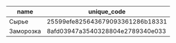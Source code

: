 | name | unique_code |
| --- | --- |
| Сырье | 25599efe825643679093361286b18331 |
| Заморозка | 8afd03947a3540328804e2789340e033 |
